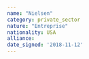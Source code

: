 ```yaml
---
name: "Nielsen"
category: private_sector
nature: "Entreprise"
nationality: USA
alliance: 
date_signed: '2018-11-12'
---
```

    